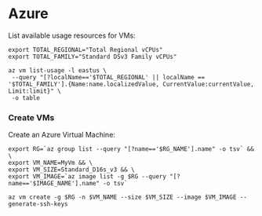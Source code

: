 # Azure

List available usage resources for VMs:
```
export TOTAL_REGIONAL="Total Regional vCPUs"
export TOTAL_FAMILY="Standard DSv3 Family vCPUs"

az vm list-usage -l eastus \
 --query "[?localName=='$TOTAL_REGIONAL' || localName == '$TOTAL_FAMILY'].{Name:name.localizedValue, CurrentValue:currentValue, Limit:limit}" \
 -o table
```


### Create VMs

Create an Azure Virtual Machine:
```
export RG=`az group list --query "[?name=='$RG_NAME'].name" -o tsv` && \
export VM_NAME=MyVm && \
export VM_SIZE=Standard_D16s_v3 && \
export VM_IMAGE=`az image list -g $RG --query "[?name=='$IMAGE_NAME'].name" -o tsv`

az vm create -g $RG -n $VM_NAME --size $VM_SIZE --image $VM_IMAGE --generate-ssh-keys
```

